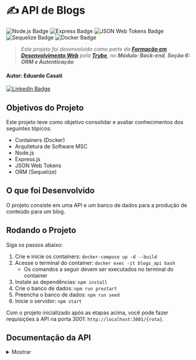 # ✍️ API de Blogs

![Node.js Badge](https://img.shields.io/badge/node.js-339933?style=for-the-badge&logo=node.js&logoColor=white) ![Express Badge](https://img.shields.io/badge/express-black?style=for-the-badge&logo=express&logoColor=white) ![JSON Web Tokens Badge](https://img.shields.io/badge/json%20web%20tokens-black?style=for-the-badge&logo=json%20web%20tokens&logoColor=white) ![Sequelize Badge](https://img.shields.io/badge/sequelize-52B0E7?style=for-the-badge&logo=sequelize&logoColor=white) ![Docker Badge](https://img.shields.io/badge/docker-1D63ED?style=for-the-badge&logo=docker&logoColor=white)

> _Este projeto foi desenvolvido como parte da **[Formação em Desenvolvimento Web](https://www.betrybe.com/formacao-desenvolvimento-web)** pela **[Trybe](https://www.betrybe.com/)**, no **Módulo: Back-end**, **Seção 6: ORM e Autenticação**_

#### Autor: **Eduardo Casati**

[![LinkedIn Badge](https://img.shields.io/badge/LinkedIn-0A66C2?style=flat-square&logo=linkedin&logoColor=white)](https://www.linkedin.com/in/eduardocasati/)

## Objetivos do Projeto

Este projeto teve como objetivo consolidar e avaliar conhecimentos dos seguintes tópicos:

-  Containers (Docker)
-  Arquitetura de Software MSC
-  Node.js
-  Express.js 
-  JSON Web Tokens
-  ORM (Sequelize)

## O que foi Desenvolvido

O projeto consiste em uma API e um banco de dados para a produção de conteúdo para um blog.

## Rodando o Projeto

Siga os passos abaixo:

1. Crie e inicie os containers: ```docker-compose up -d --build```
2. Acesse o terminal do container: ```docker exec -it blogs_api bash```
   - Os comandos a seguir devem ser executados no terminal do container
3. Instale as dependências: ```npm install```
4. Crie o banco de dados: ```npm run prestart```
5. Preencha o banco de dados: ```npm run seed```
6. Inicie o servidor: ```npm start```

Com o projeto inicializado após as etapas acima, você pode fazer requisições à API na porta 3001: ```http://localhost:3001/{rota}```.

## Documentação da API

<details>

<summary>Mostrar</summary>

### Índice

- [Métodos](#métodos)
- [Respostas](#respostas)
- [Autenticação](#autenticação)
- [Rotas](#rotas)
   - [Login](#login)
      - [POST /login](#post-login)
   - [Usuários](#usuários)
      - [POST /user](#post-user)
      - [GET /user](#get-user)
      - [GET /user/:id](#get-userid)
   - [Categorias](#categorias)
      - [POST /categories](#post-categories)
      - [GET /categories](#get-categories)
   - [Postagens](#postagens)
      - [POST /post](#post-post)
      - [GET /post](#get-post)
      - [GET /post/:id](#get-postid)

## Métodos

Requisições para a API devem seguir os padrões:

| Método | Descrição |
|:---|:---|
| ```GET``` | Retorna informações de um ou mais recursos. |
| ```POST``` | Utilizado para criar um novo recurso. |

## Respostas

| Código | Descrição |
|:---|:---|
| ```200 OK``` | Requisição foi bem sucedida. |
| ```201 Created``` | Requisição foi bem sucedida e um novo recurso foi criado. |
| ```400 Bad Request``` | Erros de validação ou os campos informados não existem no sistema. |
| ```401 Unauthorized``` | A requisição não possui credenciais de autenticação válidas. |
| ```404 Not Found``` | O recurso solicitado não foi encontrado. |

## Autenticação

Com exceção da criação de usuário, todas as requisições para a API necessitam de um token de autenticação para serem executadas. O token pode ser obtido com um login válido ou ao criar um novo usuário com sucesso, e deve ser enviado no cabeçalho das requisições no formato abaixo:

```json
{
  "Authorization": "token",
}
```

## ROTAS

## Login

Fazer login no sistema.

### ```POST /login```

- **Requisição**
  - Body
    ```json
    {
      "email": "user@email.com",
      "password": "123456"
    }
    ```
- **Respostas**
  - ✅ Login bem-sucedido:
    ```json
    {
      "token": "eyJhbGciOiJIUzI1NiIsInR5cCI6IkpXVCJ9.eyJwYXlsb2FkIjp7ImlkIjo1LCJkaXNwbGF5TmFtZSI6InVzdWFyaW8gZGUgdGVzdGUiLCJlbWFpbCI6InRlc3RlQGVtYWlsLmNvbSIsImltYWdlIjoibnVsbCJ9LCJpYXQiOjE2MjAyNDQxODcsImV4cCI6MTYyMDY3NjE4N30.Roc4byj6mYakYqd9LTCozU1hd9k_Vw5IWKGL4hcCVG8"
    }
    ```
  - ⚠️ Os campos não foram devidamente preenchidos:
    ```json
    {
      "message": "Some required fields are missing"
    }
    ```
  - ❌ Usuário ou senha inválidos:
    ```json
    {
      "message": "Invalid fields"
    }
    ```

## Usuários

### ```POST /user```

Criar um usuário.

##### Validações:

O campo ```displayName``` deve ter 8 caracteres ou mais; </br>
O campo ```email``` precisa ter o formato ```prefixo@domínio```;</br>
O campo ```password``` precisa ter 6 caracteres ou mais.

- **Requisição**
  - Body
    ```json
    {
      "displayName": "Name Surname",
      "email": "user@email.com",
      "password": "123456",
      "image": "https://example-images.com/images/1234567890/image.jpg"
    }
    // O campo image é opcional
    ```
- **Respostas**
  - ✅ Usuário criado com sucesso:
    ```json
    {
      "token": "eyJhbGciOiJIUzI1NiIsInR5cCI6IkpXVCJ9.eyJwYXlsb2FkIjp7ImlkIjo1LCJkaXNwbGF5TmFtZSI6InVzdWFyaW8gZGUgdGVzdGUiLCJlbWFpbCI6InRlc3RlQGVtYWlsLmNvbSIsImltYWdlIjoibnVsbCJ9LCJpYXQiOjE2MjAyNDQxODcsImV4cCI6MTYyMDY3NjE4N30.Roc4byj6mYakYqd9LTCozU1hd9k_Vw5IWKGL4hcCVG8"
    }
    ```
  - ⚠️ O campo ```displayName``` não foi devidamente preenchido com 8 caracteres ou mais:
    ```json
    {
      "message": "\"displayName\" length must be at least 8 characters long"
    }
    ```
  - ⚠️ O campo ```email``` não foi devidamente preenchido com o formato ```prefixo@domínio```:
    ```json
    {
      "message": "\"email\" must be a valid email"
    }
    ```
  - ⚠️ O campo ```password``` não foi devidamente preenchido com 6 caracteres ou mais:
    ```json
    {
      "message": "\"password\" length must be at least 6 characters long"
    }
    ```
  - ❌ Usuário já existente:
    ```json
    {
      "message": "User already registered"
    }
    ```

</br>

### ```GET /user```

Obter a lista completa de usuários.

- **Resposta**
  - ✅ Retorna a lista de usuários com sucesso:
    ```json
    [
      {
        "id": 1,
        "displayName": "Lewis Hamilton",
        "email": "lewishamilton@gmail.com",
        "image": "https://upload.wikimedia.org/wikipedia/commons/1/18/Lewis_Hamilton_2016_Malaysia_2.jpg"
      },
      {
        "id": 2,
        "displayName": "Michael Schumacher",
        "email": "michaelSchumacher@gmail.com",
        "image": "https://sportbuzz.uol.com.br/media/_versions/gettyimages-52491565_widelg.jpg"
      },
      {
        "id": 3,
        "displayName": "Ayrton Senna",
        "email": "ayrtonsenna@gmail.com",
        "image": "https://upload.wikimedia.org/wikipedia/commons/thumb/8/80/Senninha_2.jpg/800px-Senninha_2.jpg"
      },
      /* ... */
    ]
    ```

</br>

### ```GET /user/:id```

Obter um usuário específico pelo ID do usuário.

- **Respostas**
  - ✅ Retorna a lista de usuários com sucesso:
    ```json
    {
      "id": 1,
      "displayName": "Lewis Hamilton",
      "email": "lewishamilton@gmail.com",
      "image": "https://upload.wikimedia.org/wikipedia/commons/1/18/Lewis_Hamilton_2016_Malaysia_2.jpg"
    },
    ```
  - ❌ Usuário não encontrado:
    ```json
    {
      "message": "User does not exist"
    }
    ```

## Categorias

### ```POST /categories```

Criar uma categoria de postagem.

##### Validações:

O campo ```name``` não pode estar vazio.

- **Requisição**
  - Body
    ```json
    {
      "name": "Dicas"
    }
    ```
- **Respostas**
  - ✅ Categoria criada com sucesso:
    ```json
    {
      "id": 3,
      "name": "Dicas"
    }
    ```
  - ⚠️ O campo ```name``` não foi devidamente preenchido (o campo não pode estar em branco):
    ```json
    {
      "message": "\"name\" is required"
    }
    ```

</br>

### ```GET /categories```

Obter a lista completa de categorias de postagens.

- **Resposta**
  - ✅ Retorna a lista de categorias com sucesso:
    ```json
    [
      {
        "id": 1,
        "name": "Inovação"
      },
      {
        "id": 2,
        "name": "Escola"
      },
      /* ... */
    ]
    ```

## Postagens

### ```POST /post```

Criar uma nova postagem no blog.

##### Validações:

Todos os campos devem estar preenchidos;</br>
Não é possível cadastrar uma nova postagem com uma categoria inexistente.

- **Requisição**
  - Body
    ```json
    {
      "title": "Últimas atualizações, 1 de Agosto",
      "content": "O texto completo do post",
      "categoryIds": [1, 2]
    }
    ```
- **Respostas**
  - ✅ Postagem criada com sucesso:
    ```json
    {
      "id": 3,
      "title": "Últimas atualizações, 1 de Agosto",
      "content": "O texto completo do post",
      "userId": 1,
      "updated": "2022-05-18T18:00:01.196Z",
      "published": "2022-05-18T18:00:01.196Z"
    }
    ```
  - ⚠️ Todos os campos não foram devidamente preenchidos (nenhum campo pode estar em branco):
    ```json
    {
      "message": "Some required fields are missing"
    }
    ```
  - ⚠️ Uma ou mais categorias informadas no campo ```categoryIds``` não existe:
    ```json
    {
      "message": "one or more \"categoryIds\" not found"
    }
    ```

</br>

### ```GET /post```

Obter todas as postagens.

- **Resposta**
  - ✅ Retorna as postagens do blog com sucesso:
    ```json
    [
      {
        "id": 1,
        "title": "Post do Ano",
        "content": "Melhor post do ano",
        "userId": 1,
        "published": "2011-08-01T19:58:00.000Z",
        "updated": "2011-08-01T19:58:51.000Z",
        "user": {
          "id": 1,
          "displayName": "Lewis Hamilton",
          "email": "lewishamilton@gmail.com",
          "image": "https://upload.wikimedia.org/wikipedia/commons/1/18/Lewis_Hamilton_2016_Malaysia_2.jpg"
        },
        "categories": [
          {
            "id": 1,
            "name": "Inovação",
            "PostCategory": {
              "postId": 1,
              "categoryId": 1
            }
          }
        ]
      },
      {
        "id": 2,
        "title": "Vamos que vamos",
        "content": "Foguete não tem ré",
        "userId": 1,
        "published": "2011-08-01T19:58:00.000Z",
        "updated": "2011-08-01T19:58:51.000Z",
        "user": {
          "id": 2,
          "displayName": "Michael Schumacher",
          "email": "michaelschumacher@gmail.com",
          "image": "https://sportbuzz.uol.com.br/media/_versions/gettyimages-52491565_widelg.jpg"
        },
        "categories": [
          {
            "id": 2,
            "name": "Escola",
            "PostCategory": {
              "postId": 2,
              "categoryId": 2
              }
          }
        ]
      }, 
    /* ... */
    ]
    ```

</br>

### ```GET /post:id```

Obter postagem específica pelo ID da postagem.

- **Respostas**
  - ✅ Retorna a postagem com sucesso:
    ```json
    {
      "id": 1,
      "title": "Post do Ano",
      "content": "Melhor post do ano",
      "userId": 1,
      "published": "2011-08-01T19:58:00.000Z",
      "updated": "2011-08-01T19:58:51.000Z",
      "user": {
        "id": 1,
        "displayName": "Lewis Hamilton",
        "email": "lewishamilton@gmail.com",
        "image": "https://upload.wikimedia.org/wikipedia/commons/1/18/Lewis_Hamilton_2016_Malaysia_2.jpg"
      },
      "categories": [
        {
          "id": 1,
          "name": "Inovação",
          "PostCategory": {
              "postId": 1,
              "categoryId": 1
          }
        }
      ]
    }
    ```
  - ❌ Postagem não encontrada:
    ```json
    {
      "message": "Post does not exist"
    }
    ```

</details>
